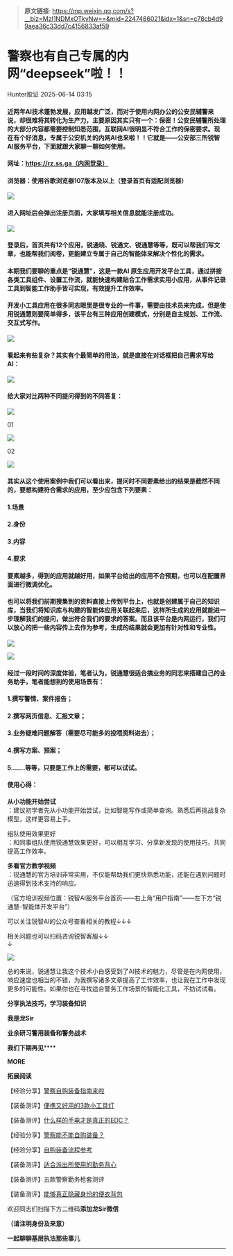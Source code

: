 > **原文链接**: https://mp.weixin.qq.com/s?__biz=MzI1NDMxOTkyNw==&mid=2247486021&idx=1&sn=c78cb4d99aea36c33dd7c4156833af59

#  警察也有自己专属的内网“deepseek”啦！！  
 Hunter取证   2025-06-14 03:15  
  
#### 近两年AI技术蓬勃发展，应用越发广泛，而对于使用内网办公的公安民辅警来说，却很难将其转化为生产力，主要原因其实只有一个：保密！公安民辅警所处理的大部分内容都需要控制知悉范围，互联网AI很明显不符合工作的保密要求。现在有个好消息，专属于公安机关的内网AI也来啦！！它就是——公安部三所锐智AI服务平台，下面就跟大家聊一聊如何使用。  
#### 网址：https://rz.ss.ga（内网登录）  
#### 浏览器：使用谷歌浏览器107版本及以上（登录首页有适配浏览器）  
  
![](https://mmbiz.qpic.cn/sz_mmbiz_png/PDQMUEv5pIV5J20aurRLAmX3Shaxg6us8RO4njgGrS3kP598bpITdHibvUxPMeUqKtfSA82TVxM9yPMmATvjt9Q/640?wx_fmt=png&from=appmsg "")  
#### 进入网址后会弹出注册页面，大家填写相关信息就能注册成功。  
  
![](https://mmbiz.qpic.cn/sz_mmbiz_png/PDQMUEv5pIU5bIPYic9OZrWnQ0gRIjxuJSojIDrgO6LVT49LgLMff8xYRCnd5X321B3IeGGEutVHP9CLvuQicpOA/640?wx_fmt=png&from=appmsg "")  
#### 登录后，首页共有12个应用，锐通晓、锐通文、锐通慧等等，既可以帮我们写文章，也能帮我们阅卷，更能建立专属于自己的智能体来解决个性化的需求。  
#### 本期我们要聊的重点是“锐通慧”，这是一款AI 原生应用开发平台工具，通过拼接各类工具组件、设置工作流，就能快速构建贴合工作需求实用小应用，从事件记录工具到智能工作助手皆可实现，有效提升工作效率。  
#### 开发小工具应用在很多同志眼里是很专业的一件事，需要由技术员来完成，但是使用锐通慧则要简单得多，该平台有三种应用创建模式，分别是自主规划、工作流、交互式写作。  
  
![](https://mmbiz.qpic.cn/sz_mmbiz_jpg/PDQMUEv5pIVhtrEp9KNBKWWgKvdmPBOOuI4g4ga6ke1lPOsY0V18Wb4MIAicDUdJrib8WGtAVaO2euicDNOib02ibmQ/640?wx_fmt=jpeg&from=appmsg "")  
#### 看起来有些复杂？其实有个最简单的用法，就是直接在对话框把自己需求写给AI：  
  
![](https://mmbiz.qpic.cn/sz_mmbiz_jpg/PDQMUEv5pIVhtrEp9KNBKWWgKvdmPBOOCsIwmsH8Rd6Hm0JvuylTGlibEv1R2mZy3Uib9QfOID3SSsad7mG4Sw8A/640?wx_fmt=jpeg&from=appmsg "")  
#### 给大家对比两种不同提问得到的不同答复：  
  
![](https://mmbiz.qpic.cn/sz_mmbiz_jpg/PDQMUEv5pIVhtrEp9KNBKWWgKvdmPBOOsIwS92z68q7zM0YkKOj8vvJpxbplfmyJgpUhiaYrY6JNJ0GqLdlwtaw/640?wx_fmt=jpeg&from=appmsg "")  
  
01  
  
![](https://mmbiz.qpic.cn/sz_mmbiz_png/PDQMUEv5pIVhtrEp9KNBKWWgKvdmPBOOH3LZzVAzicjiaBBlJrAOpU7Lm8ibibp0PQ9aoB01QPTZcibK6vLVmF1TvCA/640?wx_fmt=png&from=appmsg "")  
  
02  
  
![](https://mmbiz.qpic.cn/sz_mmbiz_png/PDQMUEv5pIVhtrEp9KNBKWWgKvdmPBOOsqn1CGT3DAjUiblV92F5EsFTdCVIuPGQwEPDsPgiabW3VWa8dd9oTKyw/640?wx_fmt=png&from=appmsg "")  
#### 其实从这个使用案例中我们可以看出来，提问时不同要素给出的结果是截然不同的，要想构建符合需求的应用，至少应包含下列要素：  
#### 1.场景  
#### 2.身份  
#### 3.内容  
#### 4.要求  
#### 要素越多，得到的应用就越好用，如果平台给出的应用不合预期，也可以在配置界面进行微调优化。  
#### 也可以将我们前期搜集到的资料直接上传到平台上，也就是创建属于自己的知识库，当我们将知识库与构建的智能体应用关联起来后，这样所生成的应用就能进一步理解我们的提问，做出符合我们的要求的答案。而且该平台是内网运行，我们可以放心的把一些内容传上去作为参考，生成的结果就会更加有针对性和专业性。  
  
![](https://mmbiz.qpic.cn/sz_mmbiz_jpg/PDQMUEv5pIVhtrEp9KNBKWWgKvdmPBOONwjcibyxAgJokV35BmqibcdbxRDicibT9wdiazm36TvlIJV3nEZaQyodtxA/640?wx_fmt=jpeg "")  
  
![](https://mmbiz.qpic.cn/sz_mmbiz_png/PDQMUEv5pIVhtrEp9KNBKWWgKvdmPBOOltSURx5u9oHNIBF3fibicrsSc517dJqwwg5uuUUmSXf3ic7WMTyQS3Ssg/640?wx_fmt=png&from=appmsg "")  
#### 经过一段时间的深度体验，笔者认为，锐通慧很适合搞业务的同志来搭建自己的业务助手，笔者能想到的使用场景有：  
#### 1.撰写警情、案件报告；  
#### 2.撰写网页信息、汇报文章；  
#### 3.业务疑难问题解答（需要尽可能多的投喂资料进去）；  
#### 4.撰写方案、预案；  
#### 5.……等等，只要是工作上的需要，都可以试试。  
#### 使用心得：  
  
**从小功能开始尝试**  
‌：建议初学者先从小功能开始尝试，比如智能写作或简单查询。熟悉后再挑战复杂模型，这样更容易上手。  
  
组队使用效果更好  
‌：和同事组队使用锐通慧效果更好，可以相互学习、分享新发现的使用技巧，共同提高工作效率。  
  
**多看官方教学视频**  
‌：锐通慧的官方培训非常实用，不仅能帮助我们更快熟悉功能，还能在遇到问题时迅速得到技术支持的响应。  
  
（官方培训视频位置：锐智AI服务平台首页——右上角“用户指南”——左下方“锐通慧-智能体开发平台”）  
  
可以关注锐智AI的公众号查看相关的教程↓↓↓  
  
  
相关问题也可以扫码咨询锐智客服↓↓  
↓  
  
![](https://mmbiz.qpic.cn/sz_mmbiz_gif/PDQMUEv5pIU5bIPYic9OZrWnQ0gRIjxuJuHhbicE2iaEdFZtibUQagQ0JYBOicedIZRxYSqJ20ywtsfiadYY4exVAiaJg/640?wx_fmt=gif&from=appmsg "")  
  
总的来说，锐通慧让我这个技术小白感受到了AI技术的魅力，尽管是在内网使用，响应速度也相当的不错，为我撰写诸多文章提高了工作效率，也让我在工作中发现更多的可能性。如果你也在寻找适合警务工作场景的智能化工具，不妨试试看。  
  
**分享执法技巧，学习装备知识**  
  
**我是龙Sir**  
  
**业余研习警用装备和警务战术**  
  
**我们下期再见******  
  
**MORE**  
  
**拓展阅读**  
  
  
  
【经验分享】[警察自购装备指南来啦](https://mp.weixin.qq.com/s?__biz=MzkzMzIwNDcxNw==&mid=2247488260&idx=1&sn=0d1cde08c6a8cd36e81362fe45871a29&scene=21#wechat_redirect)  
  
  
【装备测评】[便携又好用的3款小工具灯](https://mp.weixin.qq.com/s?__biz=MzkzMzIwNDcxNw==&mid=2247491552&idx=1&sn=8646403d0b7ac47ee1bc0b54e535c912&scene=21#wechat_redirect)  
  
  
【装备测评】[什么样的手电才是真正的EDC？](https://mp.weixin.qq.com/s?__biz=MzkzMzIwNDcxNw==&mid=2247491511&idx=1&sn=048e3e3a44e22a7ab15bc24967509d84&scene=21#wechat_redirect)  
  
  
【经验分享】[警察能不能自购装备？](https://mp.weixin.qq.com/s?__biz=MzkzMzIwNDcxNw==&mid=2247491465&idx=1&sn=9929d25cf24d025f949015bbfe1b3cb6&scene=21#wechat_redirect)  
  
  
【经验分享】[自购装备流程参考](https://mp.weixin.qq.com/s?__biz=MzkzMzIwNDcxNw==&mid=2247490531&idx=1&sn=2d8b70fb44505db41407e989fadcd78c&scene=21#wechat_redirect)  
  
【装备测评】[适合派出所使用的勤务背心](https://mp.weixin.qq.com/s?__biz=MzkzMzIwNDcxNw==&mid=2247490154&idx=1&sn=8b9389932e03fe76f06515c951110cef&scene=21#wechat_redirect)  
  
  
【装备测评】五款警察勤务枪套测评  
  
【装备测评】[能够真正隐藏身份的便衣背包](https://mp.weixin.qq.com/s?__biz=MzkzMzIwNDcxNw==&mid=2247491222&idx=1&sn=d0c02a2708b699ed9c0d30d2e17f5a5f&scene=21#wechat_redirect)  
  
  
  
欢迎同志们扫描下方二维码**添加龙Sir微信**  
  
**（请注明身份及来意）**  
  
**一起聊聊基层执法那些事儿**  
  
****  
